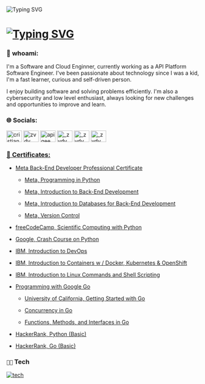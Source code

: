 ![Typing SVG](https://readme-typing-svg.demolab.com?font=Source+Code+Pro&pause=1500&color=4C566A&width=435&lines=Hey%2C+I'm+zvdy)

[![Typing SVG](https://readme-typing-svg.herokuapp.com?font=&duration=4000&pause=1000&color=3B4252&width=435&lines=Software+Engineer;Site+Reliability+Engineer;System+Administrator;DevOps+Engineer;Cloud+Engineer)](https://git.io/typing-svg)
===

### 👤 **whoami**:
I'm a Software and Cloud Enginner, currently working as a API Platform Software Engineer. I've been passionate about technology since I was a kid, I'm a fast learner, curious and self-driven person.

I enjoy building software and solving problems efficiently. I'm also a cybersecurity and low level enthusiast, always looking for new challenges and opportunities to improve and learn.

### 🌐 **Socials**:

<p align="left">
<a href="https://linkedin.com/in/cristian-bulzan" target="blank"><img align="center" src="https://raw.githubusercontent.com/rahuldkjain/github-profile-readme-generator/master/src/images/icons/Social/linked-in-alt.svg" alt="cristian-bulzan" height="30" width="40" /></a>
<a href="https://www.leetcode.com/zvdy" target="blank"><img align="center" src="https://raw.githubusercontent.com/rahuldkjain/github-profile-readme-generator/master/src/images/icons/Social/leet-code.svg" alt="zvdy" height="30" width="40" /></a>
<a href=https://www.googlecloudcommunity.com/gc/user/viewprofilepage/user-id/435170 target="blank"><img align="center" src="https://external-content.duckduckgo.com/iu/?u=https%3A%2F%2Fwww.gend.co%2Fhs-fs%2Fhubfs%2Fgcp-logo-cloud.png%3Fwidth%3D730%26name%3Dgcp-logo-cloud.png&f=1&nofb=1&ipt=3503d3aeb22ba14b3d675b4ddea8887213bb9c0621e78d15d69ea3935f3e2362&ipo=images" alt="apigee" height="30" width="40" /></a>
<a href="https://www.hackerrank.com/_zvdy" target="blank"><img align="center" src="https://raw.githubusercontent.com/rahuldkjain/github-profile-readme-generator/master/src/images/icons/Social/hackerearth.svg" alt="_zvdy" height="30" width="40" /></a>
<a href="https://www.hackerrank.com/zvdy" target="blank"><img align="center" src="https://www.svgrepo.com/show/349367/freecodecamp.svg" alt="_zvdy" height="30" width="40" /></a>
<a href="https://hub.docker.com/u/zvdy" target="blank"><img align="center" src="https://www.svgrepo.com/show/349342/docker.svg" alt="_zvdy" height="30" width="40" /></a>                                                                                                                                                                                                       
</p>



### [🌱 **Certificates**:](https://www.linkedin.com/in/cristian-bulzan/details/certifications/)

- [Meta Back-End Developer Professional Certificate](https://www.coursera.org/programs/google-specialization/professional-certificates/meta-back-end-developer)
  - [Meta, Programming in Python](https://www.coursera.org/account/accomplishments/certificate/YYETFKZU6JQZ)

  - [Meta, Introduction to Back-End Development](https://www.coursera.org/account/accomplishments/certificate/M3YVL9H8FCKH)

  - [Meta, Introduction to Databases for Back-End Development](https://www.coursera.org/account/accomplishments/certificate/9ZMMFSXKAE8H)

  - [Meta, Version Control](https://www.coursera.org/account/accomplishments/certificate/H22H5KP9P2GT)

- [freeCodeCamp, Scientific Computing with Python](https://www.freecodecamp.org/certification/zvdy/scientific-computing-with-python-v7)

- [Google, Crash Course on Python](https://www.coursera.org/account/accomplishments/certificate/84RRBH3A4SDY)

- [IBM, Introduction to DevOps](https://www.coursera.org/account/accomplishments/certificate/5LJ2F9EVDXWY)

- [IBM, Introduction to Containers w / Docker, Kubernetes
& OpenShift](https://www.coursera.org/account/accomplishments/certificate/FCSEFTMLTEQP)

- [IBM, Introduction to Linux Commands and Shell Scripting](https://www.coursera.org/account/accomplishments/certificate/8PX43VJ54SVY)

- [Programming with Google Go](https://www.coursera.org/account/accomplishments/specialization/BVMDZ4TS4MPN)
  - [University of California, Getting Started with Go](https://www.coursera.org/account/accomplishments/verify/WTDHX2A3NPKB)

  - [Concurrency in Go](https://www.coursera.org/account/accomplishments/verify/HTB6MK3VB5X4)

  - [Functions, Methods, and Interfaces in Go](https://www.coursera.org/account/accomplishments/verify/7E6LU56KYKFC)

- [HackerRank, Python (Basic)](https://www.hackerrank.com/certificates/feaeb166202c)
- [HackerRank, Go (Basic)](https://www.hackerrank.com/certificates/3452ab7f91a1)

### `👨‍💻` Tech
[![tech](https://skillicons.dev/icons?i=python,go,rust,js,ts,nodejs,java,mongodb,mysql,postgres,cassandra,docker,kubernetes,linux,grafana,nginx,postman,jenkins,gcp,aws,express,flask,html,css,vscode)](https://skillicons.dev)


